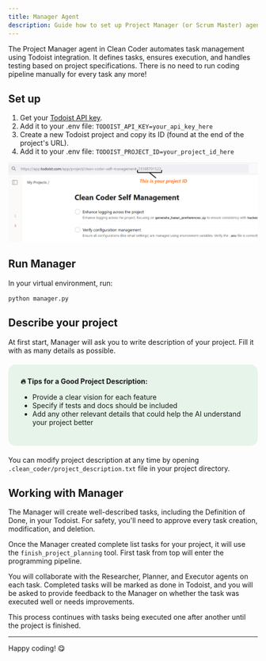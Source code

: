 ```yaml
---
title: Manager Agent
description: Guide how to set up Project Manager (or Scrum Master) agent.
---
```


The Project Manager agent in Clean Coder automates task management using Todoist integration. It defines tasks, ensures execution, and handles testing based on project specifications. There is no need to run coding pipeline manually for every task any more!

## Set up

1. Get your [Todoist API key](https://todoist.com/help/articles/find-your-api-token-Jpzx9IIlB).
2. Add it to your .env file: `TODOIST_API_KEY=your_api_key_here`
3. Create a new Todoist project and copy its ID (found at the end of the project's URL).
4. Add it to your .env file: `TODOIST_PROJECT_ID=your_project_id_here`

![Todoist project ID](../../../assets/project_id.png)


## Run Manager

In your virtual environment, run:
```
python manager.py
```

## Describe your project

At first start, Manager will ask you to write description of your project. Fill it with as many details as possible.

<div style="background-color: #e6f4ea; border-radius: 15px; padding: 25px; margin: 20px 0;">
<strong>🔥 Tips for a Good Project Description:</strong>
<ul>
<li>Provide a clear vision for each feature</li>
<li>Specify if tests and docs should be included</li>
<li>Add any other relevant details that could help the AI understand your project better</li>
</ul>
</div>

You can modify project description at any time by opening `.clean_coder/project_description.txt` file in your project directory.

## Working with Manager

The Manager will create well-described tasks, including the Definition of Done, in your Todoist. For safety, you'll need to approve every task creation, modification, and deletion.

Once the Manager created complete list tasks for your project, it will use the `finish_project_planning` tool. First task from top will enter the programming pipeline.

You will collaborate with the Researcher, Planner, and Executor agents on each task. Completed tasks will be marked as done in Todoist, and you will be asked to provide feedback to the Manager on whether the task was executed well or needs improvements.

This process continues with tasks being executed one after another until the project is finished.

---
Happy coding! 😋
